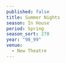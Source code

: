 ```yaml
---
published: false
title: Summer Nights
season: In House
period: Spring
season_sort: 270
year: "98_99"
venue:
  - New Theatre
---
```



